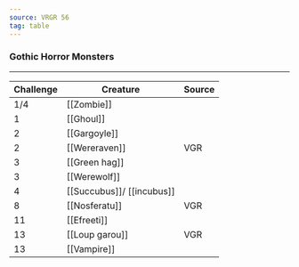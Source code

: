 ```yaml
---
source: VRGR 56
tag: table
---
```


### Gothic Horror Monsters
---
|Challenge|Creature|Source|
|----|---------|-----|
|1/4|[[Zombie]]||
|1|[[Ghoul]]||
|2|[[Gargoyle]]||
|2|[[Wereraven]]|VGR|
|3|[[Green hag]]||
|3|[[Werewolf]]||
|4|[[Succubus]]/ [[incubus]]||
|8|[[Nosferatu]]|VGR|
|11|[[Efreeti]]||
|13|[[Loup garou]]|VGR|
|13|[[Vampire]]||
